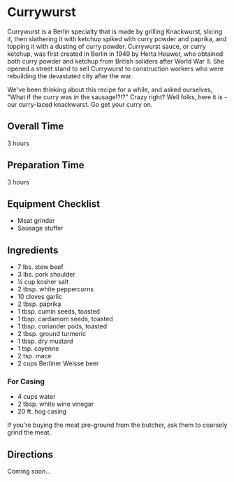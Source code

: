 # Currywurst

Currywurst is a Berlin specialty that is made by grilling Knackwurst, slicing it, then slathering it with ketchup spiked with curry powder and paprika, and topping it with a dusting of curry powder. Currywurst sauce, or curry ketchup, was first created in Berlin in 1949 by Herta Heuwer, who obtained both curry powder and ketchup from British soliders after World War II. She opened a street stand to sell Currywurst to construction workers who were rebuilding the devastated city after the war.

We've been thinking about this recipe for a while, and asked ourselves, "What if the curry was _in_ the sausage!?!?" Crazy right? Well folks, here it is - our curry-laced knackwurst. Go get your curry on.

## Overall Time

3 hours

## Preparation Time

3 hours

## Equipment Checklist

* Meat grinder
* Sausage stuffer

## Ingredients

* 7 lbs. stew beef
* 3 lbs. pork shoulder
* ¼ cup kosher salt
* 2 tbsp. white peppercorns
* 10 cloves garlic
* 2 tbsp. paprika
* 1 tbsp. cumin seeds, toasted
* 1 tbsp. cardamom seeds, toasted
* 1 tbsp. coriander pods, toasted
* 2 tbsp. ground turmeric
* 1 tbsp. dry mustard
* 1 tsp. cayenne 
* 2 tsp. mace
* 2 cups Berliner Weisse beer

### For Casing

* 4 cups water
* 2 tbsp. white wine vinegar
* 20 ft. hog casing

If you're buying the meat pre-ground from the butcher, ask them to coarsely grind the meat.

## Directions

Coming soon...
